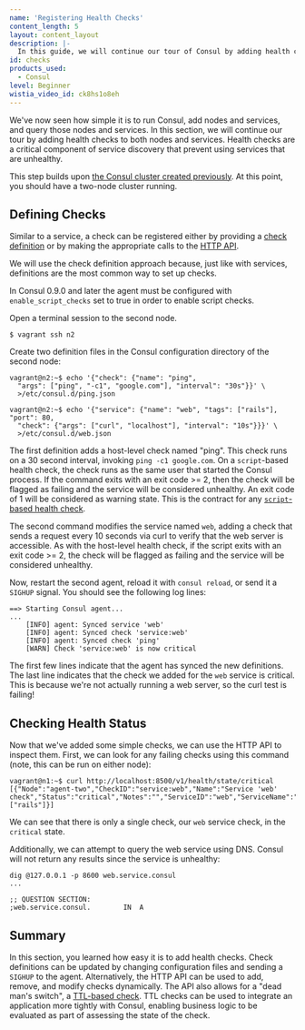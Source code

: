 ```yaml
---
name: 'Registering Health Checks'
content_length: 5
layout: content_layout
description: |-
  In this guide, we will continue our tour of Consul by adding health checks to both nodes and services.
id: checks
products_used:
  - Consul
level: Beginner
wistia_video_id: ck8hs1o8eh
---
```


We've now seen how simple it is to run Consul, add nodes and services, and
query those nodes and services. In this section, we will continue our tour
by adding health checks to both nodes and services. Health checks are a
critical component of service discovery that prevent using services that
are unhealthy.

This step builds upon [the Consul cluster created previously](/consul/getting-started/join.html).
At this point, you should have a two-node cluster running.

## Defining Checks

Similar to a service, a check can be registered either by providing a
[check definition](https://consul.io/docs/agent/checks.html) or by making the
appropriate calls to the [HTTP API](https://consul.io/api/health.html).

We will use the check definition approach because, just like with
services, definitions are the most common way to set up checks.

In Consul 0.9.0 and later the agent must be configured with
`enable_script_checks` set to true in order to enable script checks.

Open a terminal session to the second node.

```text
$ vagrant ssh n2
```

Create two definition files in the Consul configuration directory of
the second node:

```text
vagrant@n2:~$ echo '{"check": {"name": "ping",
  "args": ["ping", "-c1", "google.com"], "interval": "30s"}}' \
  >/etc/consul.d/ping.json

vagrant@n2:~$ echo '{"service": {"name": "web", "tags": ["rails"], "port": 80,
  "check": {"args": ["curl", "localhost"], "interval": "10s"}}}' \
  >/etc/consul.d/web.json
```

The first definition adds a host-level check named "ping". This check runs
on a 30 second interval, invoking `ping -c1 google.com`. On a `script`-based
health check, the check runs as the same user that started the Consul process.
If the command exits with an exit code >= 2, then the check will be flagged as
failing and the service will be considered unhealthy. An exit code of 1 will
be considered as warning state. This is the contract for any
[`script`-based health check](https://www.consul.io/docs/agent/checks.html#check-scripts).

The second command modifies the service named `web`, adding a check that sends a
request every 10 seconds via curl to verify that the web server is accessible.
As with the host-level health check, if the script exits with an exit code >= 2,
the check will be flagged as failing and the service will be considered unhealthy.

Now, restart the second agent, reload it with `consul reload`, or send it a `SIGHUP` signal. You should see the
following log lines:

```text
==> Starting Consul agent...
...
    [INFO] agent: Synced service 'web'
    [INFO] agent: Synced check 'service:web'
    [INFO] agent: Synced check 'ping'
    [WARN] Check 'service:web' is now critical
```

The first few lines indicate that the agent has synced the new
definitions. The last line indicates that the check we added for
the `web` service is critical. This is because we're not actually running
a web server, so the curl test is failing!

## Checking Health Status

Now that we've added some simple checks, we can use the HTTP API to inspect
them. First, we can look for any failing checks using this command (note, this
can be run on either node):

```text
vagrant@n1:~$ curl http://localhost:8500/v1/health/state/critical
[{"Node":"agent-two","CheckID":"service:web","Name":"Service 'web' check","Status":"critical","Notes":"","ServiceID":"web","ServiceName":"web","ServiceTags":["rails"]}]
```

We can see that there is only a single check, our `web` service check, in the
`critical` state.

Additionally, we can attempt to query the web service using DNS. Consul
will not return any results since the service is unhealthy:

```text
dig @127.0.0.1 -p 8600 web.service.consul
...

;; QUESTION SECTION:
;web.service.consul.		IN	A
```

## Summary

In this section, you learned how easy it is to add health checks. Check definitions
can be updated by changing configuration files and sending a `SIGHUP` to the agent.
Alternatively, the HTTP API can be used to add, remove, and modify checks dynamically.
The API also allows for a "dead man's switch", a
[TTL-based check](https://consul.io/docs/agent/checks.html#TTL). TTL checks can be used to integrate an
application more tightly with Consul, enabling business logic to be evaluated as part
of assessing the state of the check.
